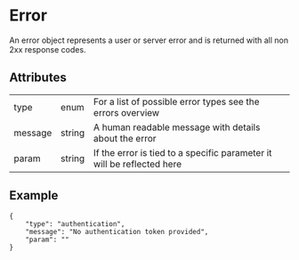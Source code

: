 # Error
An error object represents a user or server error and is returned with all non 2xx response codes.

## Attributes
<table>
    <tr>
        <td>type</td>
        <td>enum</td>
        <td>For a list of possible error types see the errors overview</td>
    </tr>
    <tr>
        <td>message</td>
        <td>string</td>
        <td>A human readable message with details about the error</td>
    </tr>
    <tr>
        <td>param</td>
        <td>string</td>
        <td>If the error is tied to a specific parameter it will be reflected here</td>
    </tr>
</table>


## Example

    {
        "type": "authentication",
        "message": "No authentication token provided",
        "param": ""
    }
